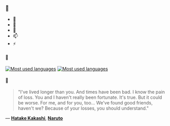 ### 👋

- 🔭
- 🌱
- 💬
- 📫
- ⚡

#### 🧏

[![Most used languages](https://github-readme-stats-aynah.vercel.app/api/top-langs/?username=aynh&theme=solarized-dark&langs_count=6&layout=compact&hide_title=true)](https://github.com/anuraghazra/github-readme-stats#gh-dark-mode-only)
[![Most used languages](https://github-readme-stats-aynah.vercel.app/api/top-langs/?username=aynh&theme=solarized-light&langs_count=6&layout=compact&hide_title=true)](https://github.com/anuraghazra/github-readme-stats#gh-light-mode-only)

#### 💬

> "I've lived longer than you. And times have been bad. I know the pain of loss. You and I haven't really been fortunate. It's true. But it could be worse. For me, and for you, too... We've found good friends, haven't we? Because of your losses, you should understand."

&mdash; [**Hatake Kakashi**](https://myanimelist.net/character.php?q=Hatake%20Kakashi&cat=character), [**Naruto**](https://myanimelist.net/search/all?q=Naruto&cat=all)
